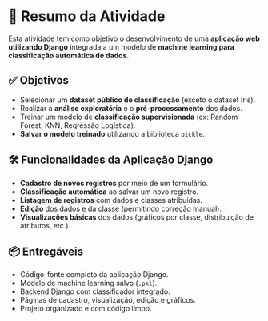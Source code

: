 # 📝 Resumo da Atividade

Esta atividade tem como objetivo o desenvolvimento de uma **aplicação web utilizando Django** integrada a um modelo de **machine learning para classificação automática de dados**.

## ✅ Objetivos

- Selecionar um **dataset público de classificação** (exceto o dataset Iris).
- Realizar a **análise exploratória** e o **pré-processamento** dos dados.
- Treinar um modelo de **classificação supervisionada** (ex: Random Forest, KNN, Regressão Logística).
- **Salvar o modelo treinado** utilizando a biblioteca `pickle`.

## 🛠️ Funcionalidades da Aplicação Django

- **Cadastro de novos registros** por meio de um formulário.
- **Classificação automática** ao salvar um novo registro.
- **Listagem de registros** com dados e classes atribuídas.
- **Edição** dos dados e da classe (permitindo correção manual).
- **Visualizações básicas** dos dados (gráficos por classe, distribuição de atributos, etc.).

## 📦 Entregáveis

- Código-fonte completo da aplicação Django.
- Modelo de machine learning salvo (`.pkl`).
- Backend Django com classificador integrado.
- Páginas de cadastro, visualização, edição e gráficos.
- Projeto organizado e com código limpo.


